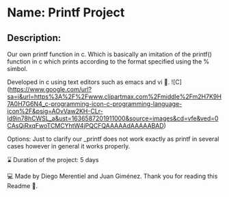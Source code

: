 # Name: Printf Project

## Description:

Our own printf function in c. Which is basically an imitation of the printf() function in c which prints according to the format specified using the % simbol.

Developed in c using text editors such as emacs and vi :eyes:.
![C]
(https://www.google.com/url?sa=i&url=https%3A%2F%2Fwww.clipartmax.com%2Fmiddle%2Fm2H7K9H7A0H7G6N4_c-programming-icon-c-programming-language-icon%2F&psig=AOvVaw2KH-CLr-ld9in78hCWSL_a&ust=1636587201911000&source=images&cd=vfe&ved=0CAsQjRxqFwoTCMCYhtW4jPQCFQAAAAAdAAAAABAD)

Options:
Just to clarify our _printf does not work exactly as printf in several cases however in general it works properly.

:hourglass: Duration of the project: 5 days

:computer: Made by Diego Merentiel and Juan Giménez.
Thank you for reading this Readme :eyes:.